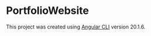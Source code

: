 # PortfolioWebsite

This project was created using [Angular CLI](https://github.com/angular/angular-cli) version 20.1.6.
